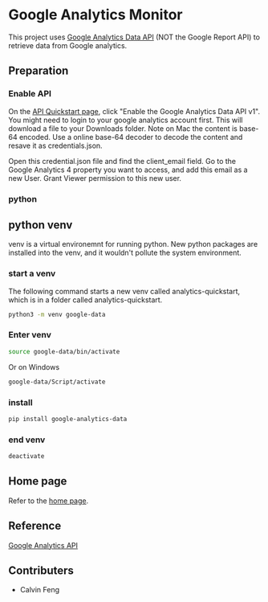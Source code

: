 # Google Analytics Monitor
This project uses [Google Analytics Data API](https://developers.google.com/analytics/devguides/reporting/data/v1/quickstart-client-libraries#python) (NOT the Google Report API) to retrieve data from Google analytics. 

## Preparation
### Enable API
On the [API Quickstart page](https://developers.google.com/analytics/devguides/reporting/data/v1/quickstart-client-libraries#python), click "Enable the Google Analytics Data API v1". You might need to login to your google analytics account first. This will download a file to your Downloads folder. Note on Mac the content is base-64 encoded. Use a online base-64 decoder to decode the content and resave it as credentials.json.

Open this credential.json file and find the client_email field. Go to the Google Analytics 4 property you want to access, and add this email as a new User. Grant Viewer permission to this new user.

### python
## python venv
venv is a virtual environemnt for running python. New python packages are installed into the venv, and it wouldn't pollute the system environment.
### start a venv
The following command starts a new venv called analytics-quickstart, which is in a folder called analytics-quickstart.
```bash
python3 -m venv google-data
```
### Enter venv
```bash
source google-data/bin/activate
```
Or on Windows
```cmd
google-data/Script/activate
```
### install 
```bash
pip install google-analytics-data
```
### end venv
```bash
deactivate
```

## Home page
Refer to the [home page](https://sites.google.com/view/ganalyticsmon/home).
## Reference
[Google Analytics API](https://developers.google.com/analytics/devguides/reporting/core/v4/quickstart/installed-py)


## Contributers
* Calvin Feng
